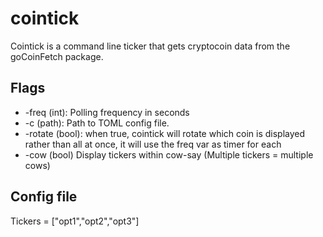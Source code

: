 # cointick
Cointick is a command line ticker that gets cryptocoin data from the goCoinFetch package.


## Flags

* -freq (int): Polling frequency in seconds
* -c (path): Path to TOML config file. 
* -rotate (bool): when true, cointick will rotate which coin is displayed rather than all at once, it will use the freq var as timer for each
* -cow (bool) Display tickers within cow-say (Multiple tickers = multiple cows)

## Config file
Tickers = ["opt1","opt2","opt3"]
